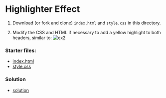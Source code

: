 # Highlighter Effect
1. Download (or fork and clone) `index.html` and `style.css` in this directory.

2. Modify the CSS and HTML if necessary to add a yellow highlight to both headers, similar to:
![ex2](http://i.imgur.com/kNXmnGkl.png)

### Starter files:
- [index.html](index.html)
- [style.css](style.css)

### Solution
- [solution](solution/)
